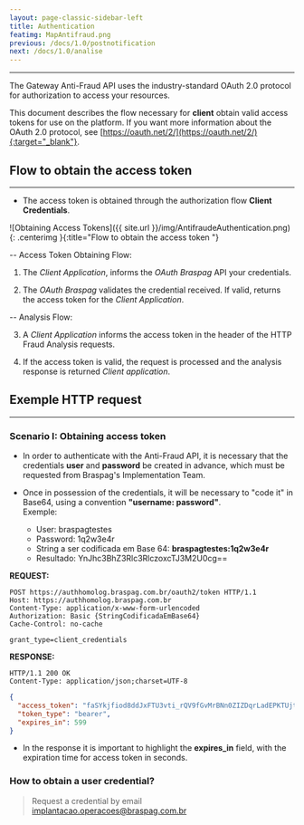 ```yaml
---
layout: page-classic-sidebar-left
title: Authentication
featimg: MapAntifraud.png
previous: /docs/1.0/postnotification
next: /docs/1.0/analise
---
```

---

The Gateway Anti-Fraud API uses the industry-standard OAuth 2.0 protocol for authorization to access your resources. 

This document describes the flow necessary for **client** obtain valid access tokens for use on the platform. If you want more information about the OAuth 2.0 protocol, see [https://oauth.net/2/](https://oauth.net/2/){:target="_blank"}.  

## Flow to obtain the access token  
----------------------------------------------

* The access token is obtained through the authorization flow **Client Credentials**.

![Obtaining Access Tokens]({{ site.url }}/img/AntifraudeAuthentication.png){: .centerimg }{:title="Flow to obtain the access token "}

-- Access Token Obtaining Flow:

1. The *Client Application*, informs the *OAuth Braspag* API your credentials.  

2. The *OAuth Braspag* validates the credential received. If valid, returns the access token for the *Client Application*.  

-- Analysis Flow:

3. A *Client Application* informs the access token in the header of the HTTP Fraud Analysis requests.  

4. If the access token is valid, the request is processed and the analysis response is returned *Client application*.  


## Exemple HTTP request  
----------------------------------------------

### Scenario I: Obtaining access token  

* In order to authenticate with the Anti-Fraud API, it is necessary that the credentials **user** and **password** be created in advance, which must be requested from Braspag's Implementation Team.

* Once in possession of the credentials, it will be necessary to "code it" in Base64, using a convention **"username: password"**.
<br/>Exemple:

    * User: braspagtestes
    * Password: 1q2w3e4r
    * String a ser codificada em Base 64: **braspagtestes:1q2w3e4r**
    * Resultado: YnJhc3BhZ3Rlc3RlczoxcTJ3M2U0cg==

**REQUEST:**  

``` http
POST https://authhomolog.braspag.com.br/oauth2/token HTTP/1.1
Host: https://authhomolog.braspag.com.br
Content-Type: application/x-www-form-urlencoded
Authorization: Basic {StringCodificadaEmBase64}
Cache-Control: no-cache

grant_type=client_credentials
```

**RESPONSE:**  

``` http
HTTP/1.1 200 OK
Content-Type: application/json;charset=UTF-8
```
``` json
{
  "access_token": "faSYkjfiod8ddJxFTU3vti_rQV9fGvMrBNn0ZIZDqrLadEPKTUjt6ZPJSnNHtvOoJ6KO6gakgeyXNmSxFYHx7Y_-OCf8zgzILTVzCN5G1WTBWOKZHt-RknkmQLOgA882pWhC1gtOIQoq2tFX6-1VhOqsSCrdI3cUa2HolbGkxZWZMTPOl4Jzuy6ejo_USCMBNPqzvinchS0M33Bi8PiWMYwdpAbvwAe_nhIKNGmsAG6s7PTgWc2RksG6DaX8exdjvlGE9CMADq5LeM4JJ-BguZoHAP3yDBVZpe_DzI3JOrAYv0yzToBllPIMmq6CY-V8GJmckWByOGooBKr6COkZ1R9NPg2bvruYEC3g8hzKloUG21CD5r_la-t-0FvGHHY-8L7cKGybLidIYtw5aWOUgO2Aq0YScEnj1byDAsY6ROMnnzLrywkqscsf5xJACJwBmmEggHRyTVMY1-oOzmH6B2GNtC621i2XQ-8U6KVx9qD0R4qdWRn__AFatL7miTthMfO_PO2HWdDX_xD0i0jqcw",
  "token_type": "bearer",
  "expires_in": 599
}
```
 
 * In the response it is important to highlight the **expires_in** field, with the expiration time for access token in seconds.

### How to obtain a user credential?  

> Request a credential by email [implantacao.operacoes@braspag.com.br](mailto:implantacao.operacoes@braspag.com.br)
